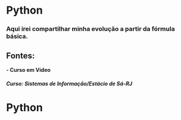 # Python


### Aqui irei compartilhar minha evolução a partir da fórmula básica. 

## Fontes: <br> 
<strong>- Curso em Video</strong> <br>

##### Curso: Sistemas de Informação/Estácio de Sá-RJ

# Python
